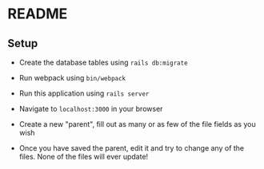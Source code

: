 # README

## Setup
- Create the database tables using `rails db:migrate`
- Run webpack using `bin/webpack`
- Run this application using `rails server`


- Navigate to `localhost:3000` in your browser
- Create a new "parent", fill out as many or as few of the file fields as you wish
- Once you have saved the parent, edit it and try to change any of the files. None of the files will ever update!
